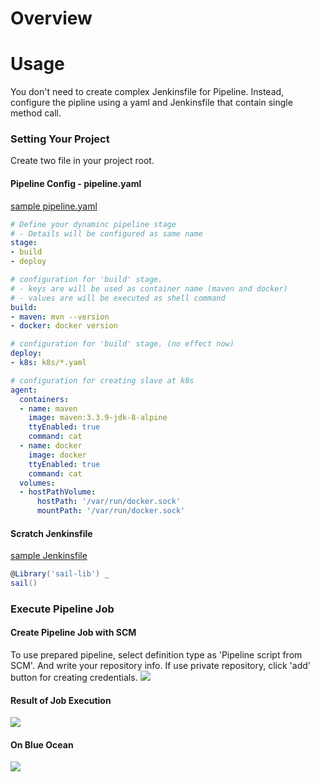 # Overview


# Usage
You don't need to create complex Jenkinsfile for Pipeline.
Instead, configure the pipline using a yaml and Jenkinsfile that contain single method call.

### Setting Your Project
Create two file in your project root.
#### Pipeline Config - pipeline.yaml
[sample pipeline.yaml](https://github.com/yanghoon/jenkinsfile-test/blob/master/pipeline.yaml)
```yaml
# Define your dynaminc pipeline stage
# - Details will be configured as same name
stage:
- build
- deploy

# configuration for 'build' stage.
# - keys are will be used as container name (maven and docker)
# - values are will be executed as shell command
build:
- maven: mvn --version
- docker: docker version

# configuration for 'build' stage. (no effect now)
deploy:
- k8s: k8s/*.yaml

# configuration for creating slave at k8s
agent:
  containers:
  - name: maven
    image: maven:3.3.9-jdk-8-alpine
    ttyEnabled: true
    command: cat
  - name: docker
    image: docker
    ttyEnabled: true
    command: cat
  volumes:
  - hostPathVolume:
      hostPath: '/var/run/docker.sock'
      mountPath: '/var/run/docker.sock'
```

#### Scratch Jenkinsfile
[sample Jenkinsfile](https://github.com/yanghoon/jenkinsfile-test/blob/master/Jenkinsfile)
```groovy
@Library('sail-lib') _
sail()
```

### Execute Pipeline Job 
#### Create Pipeline Job with SCM
To use prepared pipeline, select definition type as 'Pipeline script from SCM'.
And write your repository info.
If use private repository, click 'add' button for creating credentials.
![](https://user-images.githubusercontent.com/21324361/39913559-40b52ed2-553d-11e8-85a1-fd6e7ed4a4cd.png)

#### Result of Job Execution
![](https://user-images.githubusercontent.com/21324361/39915043-d5c95c60-5541-11e8-9955-618d931cd85e.png)

#### On Blue Ocean
![](https://user-images.githubusercontent.com/21324361/39915047-d82ab940-5541-11e8-926e-c000c0bd947a.png)

